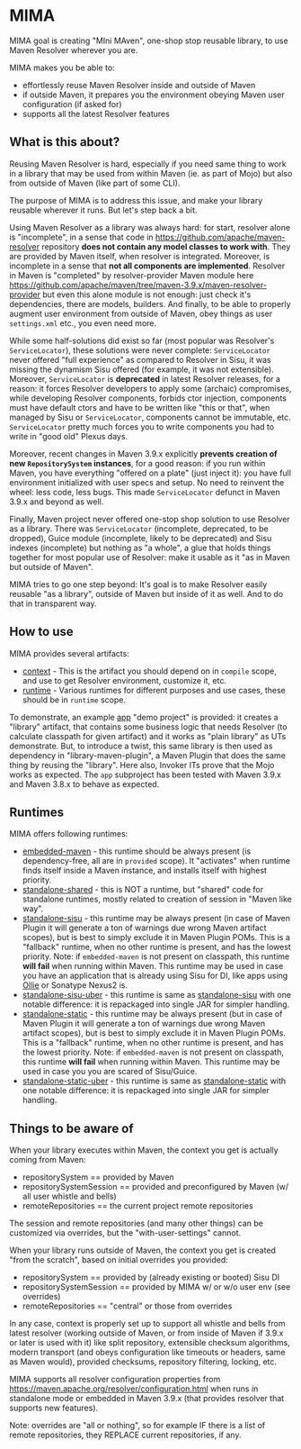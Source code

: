 # MIMA

MIMA goal is creating "MIni MAven", one-shop stop reusable library, to use Maven Resolver wherever you are.

MIMA makes you be able to:
* effortlessly reuse Maven Resolver inside and outside of Maven
* if outside Maven, it prepares you the environment obeying Maven user configuration (if asked for)
* supports all the latest Resolver features

## What is this about?

Reusing Maven Resolver is hard, especially if you need same thing to work in a library that may be used
from within Maven (ie. as part of Mojo) but also from outside of Maven (like part of some CLI).

The purpose of MIMA is to address this issue, and make your library reusable wherever it runs. But let's step
back a bit.

Using Maven Resolver as a library was always hard: for start, resolver alone is "incomplete", in a sense that
code in https://github.com/apache/maven-resolver repository **does not contain any model classes to work
with**. They are provided by Maven itself, when resolver is integrated. Moreover, is incomplete in a sense
that **not all components are implemented**. Resolver in Maven is "completed" by resolver-provider Maven
module here https://github.com/apache/maven/tree/maven-3.9.x/maven-resolver-provider but even this alone module
is not enough: just check it's dependencies, there are models, builders. And finally, to be able to properly
augment user environment from outside of Maven, obey things as user `settings.xml` etc., you even need more.

While some half-solutions did exist so far (most popular was Resolver's `ServiceLocator`), these solutions were 
never complete: `ServiceLocator` never offered "full experience" as compared to Resolver in Sisu, it was missing
the dynamism Sisu offered (for example, it was not extensible). Moreover, `ServiceLocator` is **deprecated** in
latest Resolver releases, for a reason: it forces Resolver developers to apply some (archaic) compromises, while
developing Resolver components, forbids ctor injection, components must have default ctors and have to be 
written like "this or that", when managed by Sisu or `ServiceLocator`, components cannot be immutable, etc. 
`ServiceLocator` pretty much forces you to write components you had to write in "good old" Plexus days.

Moreover, recent changes in Maven 3.9.x explicitly **prevents creation of new `RepositorySystem` instances**, for 
a good reason: if you run within Maven, you have everything "offered on a plate" (just inject it): 
you have full environment initialized with user specs and setup. No need to reinvent the wheel: 
less code, less bugs. This made `ServiceLocator` defunct in Maven 3.9.x and beyond as well.

Finally, Maven project never offered one-stop shop solution to use Resolver as a library. There was `ServiceLocator`
(incomplete, deprecated, to be dropped), Guice module (incomplete, likely to be deprecated) and Sisu indexes (incomplete)
but nothing as "a whole", a glue that holds things together for most popular use of Resolver: make it usable as 
it "as in Maven but outside of Maven".

MIMA tries to go one step beyond: It's goal is to make Resolver easily reusable "as a library", outside of Maven
but inside of it as well. And to do that in transparent way.

## How to use

MIMA provides several artifacts:

* [context](context/) - This is the artifact you should depend on in `compile` scope, and use to get Resolver 
  environment, customize it, etc.
* [runtime](runtime/) - Various runtimes for different purposes and use cases, these should be in `runtime` scope.

To demonstrate, an example [app](app/) "demo project" is provided: it creates a "library" artifact, that contains
some business logic that needs Resolver (to calculate classpath for given artifact) and it works as "plain library"
as UTs demonstrate. But, to introduce a twist, this same library is then used as dependency in "library-maven-plugin",
a Maven Plugin that does the same thing by reusing the "library". Here also, Invoker ITs prove that the Mojo works
as expected. The `app` subproject has been tested with Maven 3.9.x and Maven 3.8.x to behave as expected.

## Runtimes

MIMA offers following runtimes:
* [embedded-maven](runtime/embedded-maven) - this runtime should be always present (is dependency-free, all are in 
  `provided` scope). It "activates" when runtime finds itself inside a Maven instance, and installs itself with
  highest priority.
* [standalone-shared](runtime/standalone-shared) - this is NOT a runtime, but "shared" code for standalone runtimes,
  mostly related to creation of session in "Maven like way".
* [standalone-sisu](runtime/standalone-sisu) - this runtime may be always present (in case of Maven Plugin it will 
  generate a ton of warnings due wrong Maven artifact scopes), but is best to simply exclude it in Maven Plugin POMs.
  This is a "fallback" runtime, when no other runtime is present, and has the lowest priority. Note: if `embedded-maven`
  is not present on classpath, this runtime **will fail** when running within Maven. This runtime may be used in 
  case you have an application that is already using Sisu for DI, like apps using [Ollie](https://github.com/takari/ollie)
  or Sonatype Nexus2 is.
* [standalone-sisu-uber](runtime/standalone-sisu-uber) - this runtime is same as 
  [standalone-sisu](runtime/standalone-sisu) with one notable difference: it is repackaged into single JAR for simpler
  handling.
* [standalone-static](runtime/standalone-static) - this runtime may be always present (but in case of Maven Plugin it will 
  generate a ton of warnings due wrong Maven artifact scopes), but is best to simply exclude it in Maven Plugin POMs.
  This is a "fallback" runtime, when no other runtime is present, and has the lowest priority. Note: if `embedded-maven`
  is not present on classpath, this runtime **will fail** when running within Maven. This runtime may be used in 
  case you you are scared of Sisu/Guice.
* [standalone-static-uber](runtime/standalone-static-uber) - this runtime is same as 
  [standalone-static](runtime/standalone-static) with one notable difference: it is repackaged into single JAR for simpler
  handling.

## Things to be aware of

When your library executes within Maven, the context you get is actually coming from Maven:
* repositorySystem == provided by Maven
* repositorySystemSession == provided and preconfigured by Maven (w/ all user whistle and bells)
* remoteRepositories == the current project remote repositories

The session and remote repositories (and many other things) can be customized via overrides, but
the "with-user-settings" cannot.

When your library runs outside of Maven, the context you get is created "from the scratch", based
on initial overrides you provided:
* repositorySystem == provided by (already existing or booted) Sisu DI
* repositorySystemSession == provided by MIMA w/ or w/o user env (see overrides)
* remoteRepositories == "central" or those from overrides

In any case, context is properly set up to support all whistle and bells from latest resolver
(working outside of Maven, or from inside of Maven if 3.9.x or later is used with it) like
split repository, extensible checksum algorithms, modern transport (and obeys configuration like
timeouts or headers, same as Maven would), provided checksums, repository filtering, locking, etc.

MIMA supports all resolver configuration properties from https://maven.apache.org/resolver/configuration.html
when runs in standalone mode or embedded in Maven 3.9.x (that provides resolver that supports new features).

Note: overrides are "all or nothing", so for example IF there is a list of remote repositories, 
they REPLACE current repositories, if any.
